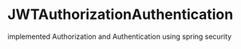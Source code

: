 # JWTAuthorizationAuthentication
implemented Authorization and Authentication using spring security
